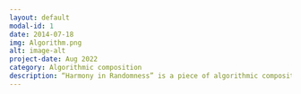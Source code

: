 ```yaml
---
layout: default
modal-id: 1
date: 2014-07-18
img: Algorithm.png
alt: image-alt
project-date: Aug 2022
category: Algorithmic composition
description: “Harmony in Randomness” is a piece of algorithmic composition performed by Max/MSP and Ableton Live. This track features several original Max patchers and external Max packages like ml.* by Benjamin D. Smith. The inspiration for designing this program is from my friend's complaint about boredom after looping his favorite track several times. The goal for making this track is to apply randomness to music composition to reduce that kind of boredom.(<a href="https://youtu.be/zId0vE_OMhE">Demonstration Video</a> / <a href="https://drive.google.com/file/d/1QhDPd_me1dxBbLhvE4_D6w-9xDY7pOF9/view?usp=sharing">Introduction Document</a>)
---
```


